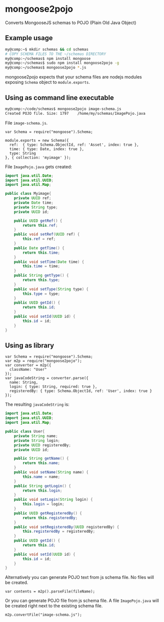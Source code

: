 mongoose2pojo
=============

Converts MongooseJS schemas to POJO (Plain Old Java Object)

## Example usage

```bash
my@comp:~$ mkdir schemas && cd schemas
# COPY SCHEMA FILES TO THE ~/schemas DIRECTORY
my@comp:~/schemas$ npm install mongoose
my@comp:~/schemas$ sudo npm install mongoose2pojo -g
my@comp:~/schemas$ mongoose2pojo *.js
```

mongoose2pojo expects that your schema files are nodejs modules exposing `Schema` object to `module.exports`.

## Using as command line executable

```bash
my@comp:~/code/schemas$ mongoose2pojo image-schema.js
Created POJO file. Size: 1797	 /home/my/schemas/ImagePojo.java

```

File `image-schema.js`.
```JS
var Schema = require("mongoose").Schema;

module.exports = new Schema({
  ref:  { type: Schema.ObjectId, ref: 'Asset', index: true },
  time: { type: Date, index: true },
  type: String
}, { collection: 'myimage' });
```

File `ImagePojo.java` gets created:
```java
import java.util.Date;
import java.util.UUID;
import java.util.Map;

public class Myimage{
	private UUID ref;
	private Date time;
	private String type;
	private UUID id;

	public UUID getRef() {
		return this.ref;
	}
	public void setRef(UUID ref) {
		this.ref = ref;
	}
	public Date getTime() {
		return this.time;
	}
	public void setTime(Date time) {
		this.time = time;
	}
	public String getType() {
		return this.type;
	}
	public void setType(String type) {
		this.type = type;
	}
	public UUID getId() {
		return this.id;
	}
	public void setId(UUID id) {
		this.id = id;
	}
}

```

## Using as library

```JS
var Schema = require("mongoose").Schema;
var m2p = require("mongoose2pojo");
var converter = m2p({
  className: "User"
});
var javaCodeString = converter.parse({
  name: String,
  login: { type: String, required: true },
  registeredBy: { type: Schema.ObjectId, ref: 'User', index: true }
});
```

The resulting `javaCodeString` is:
```java
import java.util.Date;
import java.util.UUID;
import java.util.Map;

public class User{
	private String name;
	private String login;
	private UUID registeredBy;
	private UUID id;

	public String getName() {
		return this.name;
	}
	public void setName(String name) {
		this.name = name;
	}
	public String getLogin() {
		return this.login;
	}
	public void setLogin(String login) {
		this.login = login;
	}
	public UUID getRegisteredBy() {
		return this.registeredBy;
	}
	public void setRegisteredBy(UUID registeredBy) {
		this.registeredBy = registeredBy;
	}
	public UUID getId() {
		return this.id;
	}
	public void setId(UUID id) {
		this.id = id;
	}
}
```

Alternatively you can generate POJO text from js schema file. No files will be created.
```JS
var contents = m2p().parseFile(fileName);
```

Or you can generate POJO file from js schema file.
A file `ImagePojo.java` will be created right next to the existing schema file.
```JS
m2p.convertFile("image-schema.js");
```
